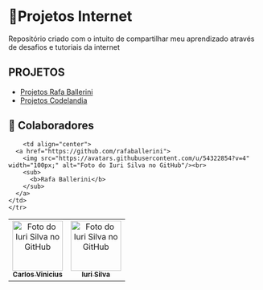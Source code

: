 # **🚀Projetos Internet**

Repositório criado com o intuito de compartilhar meu aprendizado através de desafios e tutoriais da internet

## PROJETOS

- <a href="https://github.com/carlosvinicius-ai/projetos-youtube/tree/master/Ballerini">Projetos Rafa Ballerini</a>
- <a href="https://github.com/carlosvinicius-ai/projetos-youtube/tree/master/CODELANDIA">Projetos Codelandia</a>

##  **🤝 Colaboradores**

<table>
	<tr>
    	<td align="center">
      <a href="https://www.linkedin.com/in/carlosvini/">
        <img src="https://avatars.githubusercontent.com/u/73677396?s=400&u=156044269b6d7306c5532cfbc67d13a525e793a2&v=4" width="100px;" alt="Foto do Iuri Silva no GitHub"/><br>
        <sub>
          <b>Carlos Vinicius</b>
        </sub>
      </a>
    </td>
            <td align="center">
  <a href="https://github.com/iuricode">
    <img src="https://avatars3.githubusercontent.com/u/31936044" width="100px;" alt="Foto do Iuri Silva no GitHub"/><br>
    <sub>
      <b>Iuri Silva</b>
    </sub>
  </a>
</td>
    
        <td align="center">
      <a href="https://github.com/rafaballerini">
        <img src="https://avatars.githubusercontent.com/u/54322854?v=4" width="100px;" alt="Foto do Iuri Silva no GitHub"/><br>
        <sub>
          <b>Rafa Ballerini</b>
        </sub>
      </a>
    </td>
    </tr>    
</table>
